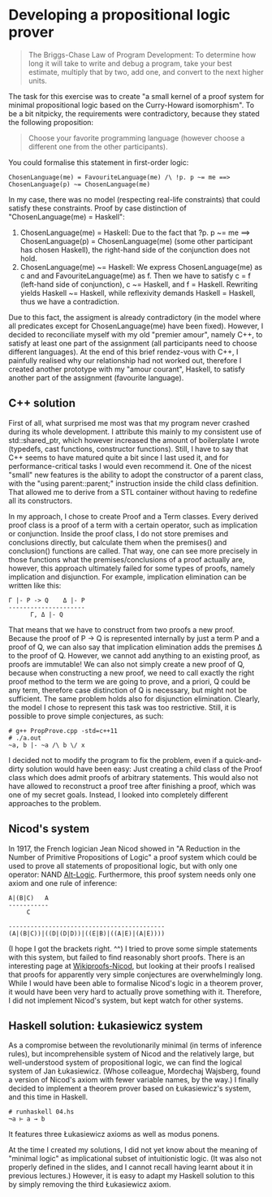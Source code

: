 Developing a propositional logic prover
=======================================


> The Briggs-Chase Law of Program Development:
>	To determine how long it will take to write and debug a
>	program, take your best estimate, multiply that by two, add
>	one, and convert to the next higher units.


The task for this exercise was to create "a small kernel of a proof system for minimal propositional logic based on the Curry-Howard isomorphism". To be a bit nitpicky, the requirements were contradictory, because they stated the following proposition:

> Choose your favorite programming language (however choose a different one from the other participants).

You could formalise this statement in first-order logic:

	ChosenLanguage(me) = FavouriteLanguage(me) /\ !p. p ~= me ==> ChosenLanguage(p) ~= ChosenLanguage(me)

In my case, there was no model (respecting real-life constraints) that could satisfy these constraints. Proof by case distinction of "ChosenLanguage(me) = Haskell":

1. ChosenLanguage(me) = Haskell: Due to the fact that ?p. p ~= me ==> ChosenLanguage(p) = ChosenLanguage(me) (some other participant has chosen Haskell), the right-hand side of the conjunction does not hold.
2. ChosenLanguage(me) ~= Haskell: We express ChosenLanguage(me) as c and and FavouriteLanguage(me) as f. Then we have to satisfy c = f (left-hand side of conjunction), c ~= Haskell, and f = Haskell. Rewriting yields Haskell ~= Haskell, while reflexivity demands Haskell = Haskell, thus we have a contradiction.

Due to this fact, the assigment is already contradictory (in the model where all predicates except for ChosenLanguage(me) have been fixed). However, I decided to reconciliate myself with my old "premier amour", namely C++, to satisfy at least one part of the assignment (all participants need to choose different languages). At the end of this brief rendez-vous with C++, I painfully realised why our relationship had not worked out, therefore I created another prototype with my "amour courant", Haskell, to satisfy another part of the assignment (favourite language).


C++ solution
------------

First of all, what surprised me most was that my program never crashed during its whole development. I attribute this mainly to my consistent use of std::shared_ptr, which however increased the amount of boilerplate I wrote (typedefs, cast functions, constructor functions). Still, I have to say that C++ seems to have matured quite a bit since I last used it, and for performance-critical tasks I would even recommend it. One of the nicest "small" new features is the ability to adopt the constructor of a parent class, with the "using parent::parent;" instruction inside the child class definition. That allowed me to derive from a STL container without having to redefine all its constructors.

In my approach, I chose to create Proof and a Term classes. Every derived proof class is a proof of a term with a certain operator, such as implication or conjunction. Inside the proof class, I do not store premises and conclusions directly, but calculate them when the premises() and conclusion() functions are called. That way, one can see more precisely in those functions what the premises/conclusions of a proof actually are, however, this approach ultimately failed for some types of proofs, namely implication and disjunction. For example, implication elimination can be written like this:

    Γ |- P -> Q    Δ |- P
    ---------------------
          Γ, Δ |- Q

That means that we have to construct from two proofs a new proof. Because the proof of P -> Q is represented internally by just a term P and a proof of Q, we can also say that implication elimination adds the premises Δ to the proof of Q. However, we cannot add anything to an existing proof, as proofs are immutable! We can also not simply create a new proof of Q, because when constructing a new proof, we need to call exactly the right proof method to the term we are going to prove, and a priori, Q could be any term, therefore case distinction of Q is necessary, but might not be sufficient. The same problem holds also for disjunction elimination. Clearly, the model I chose to represent this task was too restrictive.
Still, it is possible to prove simple conjectures, as such:

    # g++ PropProve.cpp -std=c++11
    # ./a.out
    ~a, b |- ~a /\ b \/ x

I decided not to modify the program to fix the problem, even if a quick-and-dirty solution would have been easy: Just creating a child class of the Proof class which does admit proofs of arbitrary statements. This would also not have allowed to reconstruct a proof tree after finishing a proof, which was one of my secret goals. Instead, I looked into completely different approaches to the problem.


Nicod's system
--------------

In 1917, the French logician Jean Nicod showed in "A Reduction in the Number of Primitive Propositions of Logic" a proof system which could be used to prove all statements of propositional logic, but with only one operator: NAND [Alt-Logic]. Furthermore, this proof system needs only one axiom and one rule of inference:

    A|(B|C)   A
    -----------
         C

    -------------------------------------------
    (A|(B|C))|((D|(D|D))|((E|B)|((A|E)|(A|E))))


(I hope I got the brackets right. ^^)
I tried to prove some simple statements with this system, but failed to find reasonably short proofs. There is an interesting page at [Wikiproofs-Nicod], but looking at their proofs I realised that proofs for apparently very simple conjectures are overwhelmingly long. While I would have been able to formalise Nicod's logic in a theorem prover, it would have been very hard to actually prove something with it. Therefore, I did not implement Nicod's system, but kept watch for other systems.


Haskell solution: Łukasiewicz system
------------------------------------

As a compromise between the revolutionarily minimal (in terms of inference rules), but incomprehensible system of Nicod and the relatively large, but well-understood system of propositional logic, we can find the logical system of Jan Łukasiewicz. (Whose colleague, Mordechaj Wajsberg, found a version of Nicod's axiom with fewer variable names, by the way.) I finally decided to implement a theorem prover based on Łukasiewicz's system, and this time in Haskell.

    # runhaskell 04.hs
    ¬a ⊢ a → b

It features three Łukasiewicz axioms as well as modus ponens.

At the time I created my solutions, I did not yet know about the meaning of "minimal logic" as implicational subset of intuitionistic logic. (It was also not properly defined in the slides, and I cannot recall having learnt about it in previous lectures.) However, it is easy to adapt my Haskell solution to this by simply removing the third Łukasiewicz axiom.


[Alt-Logic]: http://www.trinity.edu/cbrown/logic/alter.pdf
[Wikiproofs-Nicod]: http://www.wikiproofs.org/w/index.php?title=Propositional_calculus_implies_Nicod%27s_axioms